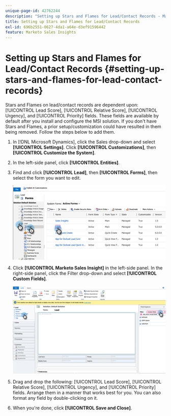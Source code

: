 ```yaml
---
unique-page-id: 42762244
description: "Setting up Stars and Flames for Lead/Contact Records - Marketo Docs - Product Documentation"
title: Setting up Stars and Flames for Lead/Contact Records
exl-id: 696b2551-0627-4da1-a64e-d3ef91596442
feature: Marketo Sales Insights
---
```

# Setting up Stars and Flames for Lead/Contact Records {#setting-up-stars-and-flames-for-lead-contact-records}

Stars and Flames on lead/contact records are dependent upon: [!UICONTROL Lead Score], [!UICONTROL Relative Score], [!UICONTROL Urgency], and [!UICONTROL Priority] fields. These fields are available by default after you install and configure the MSI solution. If you don't have Stars and Flames, a prior setup/customization could have resulted in them being removed. Follow the steps below to add them.

1. In [!DNL Microsoft Dynamics], click the Sales drop-down and select **[!UICONTROL Settings]**. Click **[!UICONTROL Customizations]**, then **[!UICONTROL Customize the System]**.

1. In the left-side panel, click **[!UICONTROL Entities]**.

1. Find and click **[!UICONTROL Lead]**, then **[!UICONTROL Forms]**, then select the form you want to edit.

   ![](assets/setting-up-stars-and-flames-for-lead-contact-records-1.png)

1. Click **[!UICONTROL Marketo Sales Insight]** in the left-side panel. In the right-side panel, click the Filter drop-down and select **[!UICONTROL Custom Fields]**.

   ![](assets/setting-up-stars-and-flames-for-lead-contact-records-2.png)

1. Drag and drop the following: [!UICONTROL Lead Score], [!UICONTROL Relative Score], [!UICONTROL Urgency], and [!UICONTROL Priority] fields. Arrange them in a manner that works best for you. You can also format any field by double-clicking on it.

1. When you're done, click **[!UICONTROL Save and Close]**.
